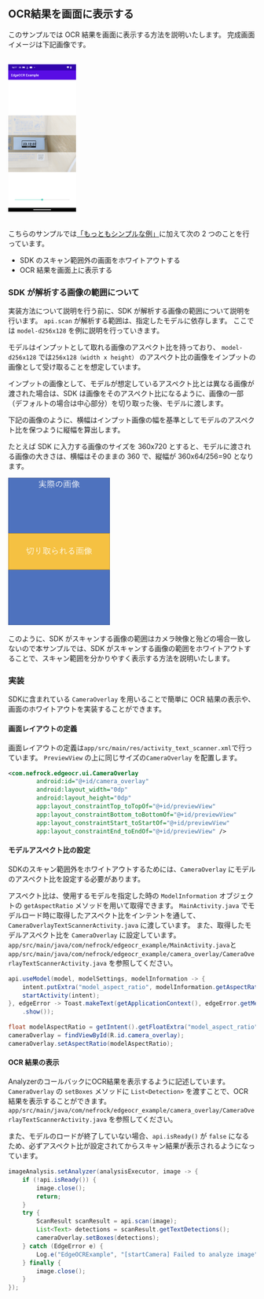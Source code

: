 ## OCR結果を画面に表示する

このサンプルでは OCR 結果を画面に表示する方法を説明いたします。
完成画面イメージは下記画像です。

<br/>
<img src="images/freestyle.png" height="300px">
<br/>
<br/>

こちらのサンプルでは[「もっともシンプルな例」](simple-text.md)に加えて次の 2 つのことを行っています。

- SDK のスキャン範囲外の画面をホワイトアウトする
- OCR 結果を画面上に表示する

### SDK が解析する画像の範囲について
実装方法について説明を行う前に、SDK が解析する画像の範囲について説明を行います。
`api.scan` が解析する範囲は、指定したモデルに依存します。
ここでは `model-d256x128` を例に説明を行っていきます。

モデルはインプットとして取れる画像のアスペクト比を持っており、
`model-d256x128` では`256x128（width x height）` のアスペクト比の画像をインプットの画像として受け取ることを想定しています。

インプットの画像として、モデルが想定しているアスペクト比とは異なる画像が渡された場合は、SDK は画像をそのアスペクト比になるように、画像の一部（デフォルトの場合は中心部分）を切り取った後、モデルに渡します。

下記の画像のように、横幅はインプット画像の幅を基準としてモデルのアスペクト比を保つように縦幅を算出します。

たとえば SDK に入力する画像のサイズを 360x720 とすると、モデルに渡される画像の大きさは、横幅はそのままの 360 で、縦幅が 360x64/256=90 となります。

<img src="images/small-model-aspect-example_default.png" height="300px">

このように、SDK がスキャンする画像の範囲はカメラ映像と殆どの場合一致しないので本サンプルでは、SDK がスキャンする画像の範囲をホワイトアウトすることで、スキャン範囲を分かりやすく表示する方法を説明いたします。

### 実装
SDKに含まれている `CameraOverlay` を用いることで簡単に OCR 結果の表示や、画面のホワイトアウトを実装することができます。

#### 画面レイアウトの定義
画面レイアウトの定義は`app/src/main/res/activity_text_scanner.xml`で行っています。
`PreviewView` の上に同じサイズの`CameraOverlay` を配置します。
```xml
<com.nefrock.edgeocr.ui.CameraOverlay
        android:id="@+id/camera_overlay"
        android:layout_width="0dp"
        android:layout_height="0dp"
        app:layout_constraintTop_toTopOf="@+id/previewView"
        app:layout_constraintBottom_toBottomOf="@+id/previewView"
        app:layout_constraintStart_toStartOf="@+id/previewView"
        app:layout_constraintEnd_toEndOf="@+id/previewView" />
```

#### モデルアスペクト比の設定
SDKのスキャン範囲外をホワイトアウトするためには、`CameraOverlay` にモデルのアスペクト比を設定する必要があります。

アスペクト比は、使用するモデルを指定した時の `ModelInformation` オブジェクトの `getAspectRatio` メソッドを用いて取得できます。
`MainActivity.java` でモデルロード時に取得したアスペクト比をインテントを通して、 `CameraOverlayTextScannerActivity.java` に渡しています。
また、取得したモデルアスペクト比を `CameraOverlay` に設定しています。
`app/src/main/java/com/nefrock/edgeocr_example/MainActivity.java`と`app/src/main/java/com/nefrock/edgeocr_example/camera_overlay/CameraOverlayTextScannerActivity.java` を参照してください。

```Java
api.useModel(model, modelSettings, modelInformation -> {
    intent.putExtra("model_aspect_ratio", modelInformation.getAspectRatio());
    startActivity(intent);
}, edgeError -> Toast.makeText(getApplicationContext(), edgeError.getMessage(), Toast.LENGTH_LONG)
    .show());
```

```Java
float modelAspectRatio = getIntent().getFloatExtra("model_aspect_ratio", 1.0f);
cameraOverlay = findViewById(R.id.camera_overlay);
cameraOverlay.setAspectRatio(modelAspectRatio);
```

#### OCR 結果の表示
AnalyzerのコールバックにOCR結果を表示するように記述しています。
`CameraOverlay` の `setBoxes` メソッドに `List<Detection>` を渡すことで、OCR 結果を表示することができます。
`app/src/main/java/com/nefrock/edgeocr_example/camera_overlay/CameraOverlayTextScannerActivity.java` を参照してください。

また、モデルのロードが終了していない場合、`api.isReady()` が `false` になるため、必ずアスペクト比が設定されてからスキャン結果が表示されるようになっています。
```Java
imageAnalysis.setAnalyzer(analysisExecutor, image -> {
    if (!api.isReady()) {
        image.close();
        return;
    }
    try {
        ScanResult scanResult = api.scan(image);
        List<Text> detections = scanResult.getTextDetections();
        cameraOverlay.setBoxes(detections);
    } catch (EdgeError e) {
        Log.e("EdgeOCRExample", "[startCamera] Failed to analyze image", e);
    } finally {
        image.close();
    }
});
```
